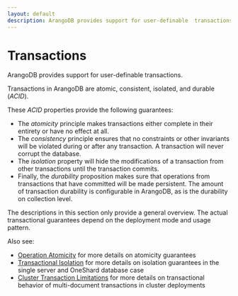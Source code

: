 ```yaml
---
layout: default
description: ArangoDB provides support for user-definable  transactions
---
```

Transactions
============

ArangoDB provides support for user-definable transactions.

Transactions in ArangoDB are atomic, consistent, isolated, and durable (*ACID*).

These *ACID* properties provide the following guarantees:

* The *atomicity* principle makes transactions either complete in their
  entirety or have no effect at all.
* The *consistency* principle ensures that no constraints or other invariants
  will be violated during or after any transaction. A transaction will never
  corrupt the database.
* The *isolation* property will hide the modifications of a transaction from
  other transactions until the transaction commits. 
* Finally, the *durability* proposition makes sure that operations from 
  transactions that have committed will be made persistent. The amount of
  transaction durability is configurable in ArangoDB, as is the durability
  on collection level. 

The descriptions in this section only provide a general overview. The actual transactional
guarantees depend on the deployment mode and usage pattern.

Also see:
- [Operation Atomicity](data-modeling-operational-factors.html#operation-atomicity) for more details on atomicity guarantees
- [Transactional Isolation](data-modeling-operational-factors.html#transactional-isolation) for more details on isolation guarantees in the single server
  and OneShard database case
- [Cluster Transaction Limitations](transactions-limitations.html#in-clusters)
  for more details on transactional behavior of multi-document transactions in
  cluster deployments
